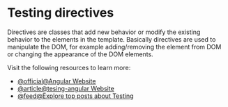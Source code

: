 # Testing directives

Directives are classes that add new behavior or modify the existing behavior to the elements in the template. Basically directives are used to manipulate the DOM, for example adding/removing the element from DOM or changing the appearance of the DOM elements.

Visit the following resources to learn more:

- [@official@Angular Website](https://angular.dev/guide/testing/attribute-directives)
- [@article@tesing-angular Website](https://testing-angular.com/testing-directives/)
- [@feed@Explore top posts about Testing](https://app.daily.dev/tags/testing?ref=roadmapsh)
